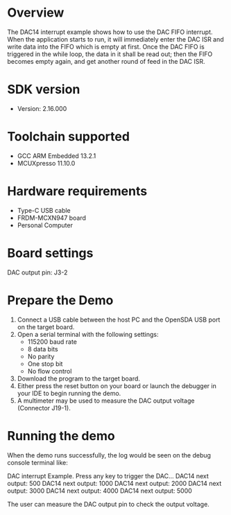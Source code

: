 Overview
========

The DAC14 interrupt example shows how to use the DAC FIFO interrupt. 
When the application starts to run, it will immediately enter the DAC
ISR and write data into the FIFO which is empty at first. Once the DAC 
FIFO is triggered in the while loop, the data in it shall be read out; 
then the FIFO becomes empty again, and get another round of feed in the 
DAC ISR.

SDK version
===========
- Version: 2.16.000

Toolchain supported
===================
- GCC ARM Embedded  13.2.1
- MCUXpresso  11.10.0

Hardware requirements
=====================
- Type-C USB cable
- FRDM-MCXN947 board
- Personal Computer

Board settings
==============
DAC output pin: J3-2

Prepare the Demo
================
1.  Connect a USB cable between the host PC and the OpenSDA USB port on the target board. 
2.  Open a serial terminal with the following settings:
    - 115200 baud rate
    - 8 data bits
    - No parity
    - One stop bit
    - No flow control
3.  Download the program to the target board.
4.  Either press the reset button on your board or launch the debugger in your IDE to begin running the demo.
5.  A multimeter may be used to measure the DAC output voltage (Connector J19-1).

Running the demo
================
When the demo runs successfully, the log would be seen on the debug console terminal like:

DAC interrupt Example.
Press any key to trigger the DAC...
DAC14 next output: 500
DAC14 next output: 1000
DAC14 next output: 2000
DAC14 next output: 3000
DAC14 next output: 4000
DAC14 next output: 5000

The user can measure the DAC output pin to check the output voltage.


